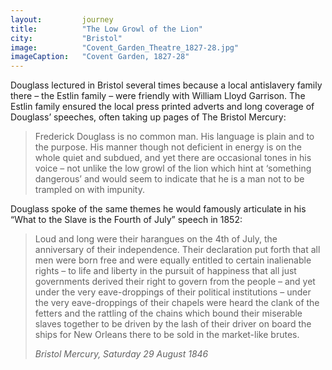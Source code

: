 ```yaml
---
layout: 		journey
title: 			"The Low Growl of the Lion"
city:			"Bristol"
image: 			"Covent_Garden_Theatre_1827-28.jpg"
imageCaption: 	"Covent Garden, 1827-28"
---
```


Douglass lectured in Bristol several times because a local antislavery family there – the Estlin family – were friendly with William Lloyd Garrison. The Estlin family ensured the local press printed adverts and long coverage of Douglass’ speeches, often taking up pages of The Bristol Mercury: 

>Frederick Douglass is no common man. His language is plain and to the purpose. His manner though not deficient in energy is on the whole quiet and subdued, and yet there are occasional tones in his voice – not unlike the low growl of the lion which hint at ‘something dangerous’ and would seem to indicate that he is a man not to be trampled on with impunity.

Douglass spoke of the same themes he would famously articulate in his “What to the Slave is the Fourth of July” speech in 1852:

>Loud and long were their harangues on the 4th of July, the anniversary of their independence. Their declaration put forth that all men were born free and were equally entitled to certain inalienable rights – to life and liberty in the pursuit of happiness that all just governments derived their right to govern from the people – and yet under the very eave-droppings of their political institutions – under the very eave-droppings of their chapels were heard the clank of the fetters and the rattling of the chains which bound their miserable slaves together to be driven by the lash of their driver on board the ships for New Orleans there to be sold in the market-like brutes.
> <footer><cite>Bristol Mercury, Saturday 29 August 1846</cite></footer>

